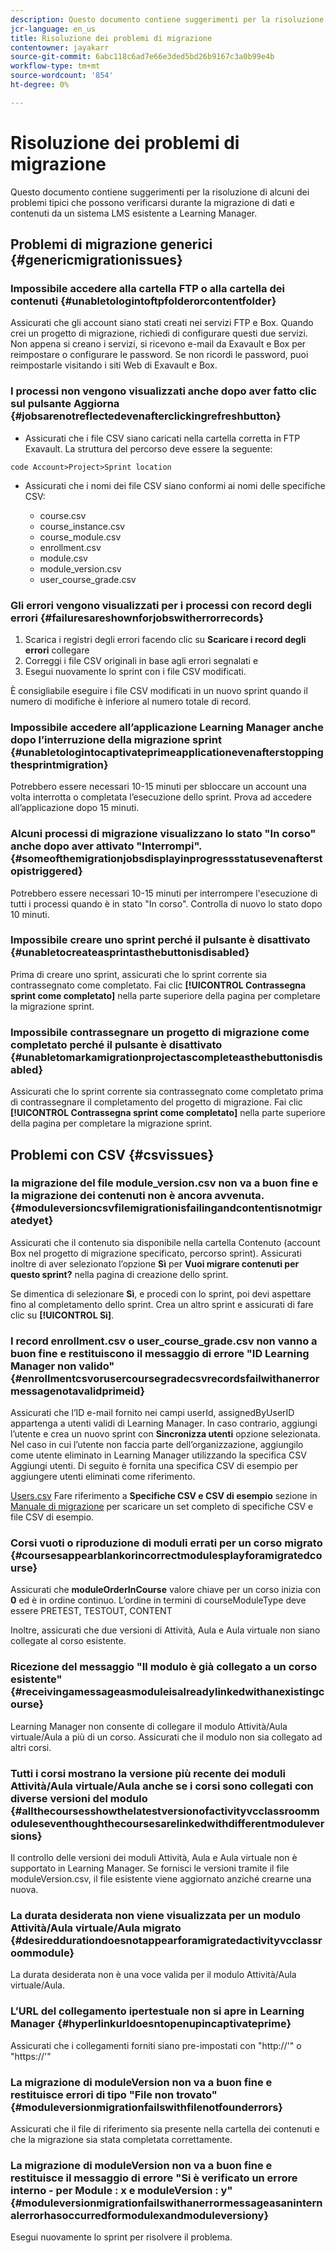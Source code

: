 ```yaml
---
description: Questo documento contiene suggerimenti per la risoluzione di alcuni dei problemi tipici che possono verificarsi durante la migrazione di dati e contenuti da un sistema LMS esistente a Learning Manager.
jcr-language: en_us
title: Risoluzione dei problemi di migrazione
contentowner: jayakarr
source-git-commit: 6abc118c6ad7e66e3ded5bd26b9167c3a0b99e4b
workflow-type: tm+mt
source-wordcount: '854'
ht-degree: 0%

---
```




# Risoluzione dei problemi di migrazione

Questo documento contiene suggerimenti per la risoluzione di alcuni dei problemi tipici che possono verificarsi durante la migrazione di dati e contenuti da un sistema LMS esistente a Learning Manager.

## Problemi di migrazione generici {#genericmigrationissues}

### Impossibile accedere alla cartella FTP o alla cartella dei contenuti {#unabletologintoftpfolderorcontentfolder}

Assicurati che gli account siano stati creati nei servizi FTP e Box. Quando crei un progetto di migrazione, richiedi di configurare questi due servizi. Non appena si creano i servizi, si ricevono e-mail da Exavault e Box per reimpostare o configurare le password. Se non ricordi le password, puoi reimpostarle visitando i siti Web di Exavault e Box.

### I processi non vengono visualizzati anche dopo aver fatto clic sul pulsante Aggiorna {#jobsarenotreflectedevenafterclickingrefreshbutton}

* Assicurati che i file CSV siano caricati nella cartella corretta in FTP Exavault. La struttura del percorso deve essere la seguente:

`code Account>Project>Sprint location`

* Assicurati che i nomi dei file CSV siano conformi ai nomi delle specifiche CSV:

   * course.csv
   * course_instance.csv
   * course_module.csv
   * enrollment.csv
   * module.csv
   * module_version.csv
   * user_course_grade.csv

### Gli errori vengono visualizzati per i processi con record degli errori {#failuresareshownforjobswitherrorrecords}

1. Scarica i registri degli errori facendo clic su **Scaricare i record degli errori** collegare
1. Correggi i file CSV originali in base agli errori segnalati e
1. Esegui nuovamente lo sprint con i file CSV modificati.

È consigliabile eseguire i file CSV modificati in un nuovo sprint quando il numero di modifiche è inferiore al numero totale di record.

### Impossibile accedere all’applicazione Learning Manager anche dopo l’interruzione della migrazione sprint {#unabletologintocaptivateprimeapplicationevenafterstoppingthesprintmigration}

Potrebbero essere necessari 10-15 minuti per sbloccare un account una volta interrotta o completata l’esecuzione dello sprint. Prova ad accedere all’applicazione dopo 15 minuti.

### Alcuni processi di migrazione visualizzano lo stato &quot;In corso&quot; anche dopo aver attivato &quot;Interrompi&quot;. {#someofthemigrationjobsdisplayinprogressstatusevenafterstopistriggered}

Potrebbero essere necessari 10-15 minuti per interrompere l&#39;esecuzione di tutti i processi quando è in stato &quot;In corso&quot;. Controlla di nuovo lo stato dopo 10 minuti.

### Impossibile creare uno sprint perché il pulsante è disattivato {#unabletocreateasprintasthebuttonisdisabled}

Prima di creare uno sprint, assicurati che lo sprint corrente sia contrassegnato come completato. Fai clic **[!UICONTROL Contrassegna sprint come completato]** nella parte superiore della pagina per completare la migrazione sprint.

### Impossibile contrassegnare un progetto di migrazione come completato perché il pulsante è disattivato {#unabletomarkamigrationprojectascompleteasthebuttonisdisabled}

Assicurati che lo sprint corrente sia contrassegnato come completato prima di contrassegnare il completamento del progetto di migrazione. Fai clic **[!UICONTROL Contrassegna sprint come completato]** nella parte superiore della pagina per completare la migrazione sprint.

## Problemi con CSV {#csvissues}

### la migrazione del file module_version.csv non va a buon fine e la migrazione dei contenuti non è ancora avvenuta. {#moduleversioncsvfilemigrationisfailingandcontentisnotmigratedyet}

Assicurati che il contenuto sia disponibile nella cartella Contenuto (account Box nel progetto di migrazione specificato, percorso sprint). Assicurati inoltre di aver selezionato l’opzione **Sì** per **Vuoi migrare contenuti per questo sprint?** nella pagina di creazione dello sprint.

Se dimentica di selezionare **Sì**, e procedi con lo sprint, poi devi aspettare fino al completamento dello sprint. Crea un altro sprint e assicurati di fare clic su **[!UICONTROL Sì]**.

### I record enrollment.csv o user_course_grade.csv non vanno a buon fine e restituiscono il messaggio di errore &quot;ID Learning Manager non valido&quot; {#enrollmentcsvorusercoursegradecsvrecordsfailwithanerrormessagenotavalidprimeid}

Assicurati che l’ID e-mail fornito nei campi userId, assignedByUserID appartenga a utenti validi di Learning Manager. In caso contrario, aggiungi l’utente e crea un nuovo sprint con **Sincronizza utenti** opzione selezionata. Nel caso in cui l’utente non faccia parte dell’organizzazione, aggiungilo come utente eliminato in Learning Manager utilizzando la specifica CSV Aggiungi utenti. Di seguito è fornita una specifica CSV di esempio per aggiungere utenti eliminati come riferimento.

[Users.csv](assets/users.zip) Fare riferimento a **Specifiche CSV e CSV di esempio** sezione in [Manuale di migrazione](../integration-admin/feature-summary/migration-manual.md) per scaricare un set completo di specifiche CSV e file CSV di esempio.

### Corsi vuoti o riproduzione di moduli errati per un corso migrato {#coursesappearblankorincorrectmodulesplayforamigratedcourse}

Assicurati che **moduleOrderInCourse** valore chiave per un corso inizia con **0** ed è in ordine continuo. L’ordine in termini di courseModuleType deve essere PRETEST, TESTOUT, CONTENT

Inoltre, assicurati che due versioni di Attività, Aula e Aula virtuale non siano collegate al corso esistente.

### Ricezione del messaggio &quot;Il modulo è già collegato a un corso esistente&quot; {#receivingamessageasmoduleisalreadylinkedwithanexistingcourse}

Learning Manager non consente di collegare il modulo Attività/Aula virtuale/Aula a più di un corso. Assicurati che il modulo non sia collegato ad altri corsi.

### Tutti i corsi mostrano la versione più recente dei moduli Attività/Aula virtuale/Aula anche se i corsi sono collegati con diverse versioni del modulo {#allthecoursesshowthelatestversionofactivityvcclassroommoduleseventhoughthecoursesarelinkedwithdifferentmoduleversions}

Il controllo delle versioni dei moduli Attività, Aula e Aula virtuale non è supportato in Learning Manager. Se fornisci le versioni tramite il file moduleVersion.csv, il file esistente viene aggiornato anziché crearne una nuova.

### La durata desiderata non viene visualizzata per un modulo Attività/Aula virtuale/Aula migrato {#desireddurationdoesnotappearforamigratedactivityvcclassroommodule}

La durata desiderata non è una voce valida per il modulo Attività/Aula virtuale/Aula.

### L’URL del collegamento ipertestuale non si apre in Learning Manager {#hyperlinkurldoesntopenupincaptivateprime}

Assicurati che i collegamenti forniti siano pre-impostati con &quot;http://&#39;&quot; o &quot;https://&#39;&quot;

### La migrazione di moduleVersion non va a buon fine e restituisce errori di tipo &quot;File non trovato&quot; {#moduleversionmigrationfailswithfilenotfounderrors}

Assicurati che il file di riferimento sia presente nella cartella dei contenuti e che la migrazione sia stata completata correttamente.

### La migrazione di moduleVersion non va a buon fine e restituisce il messaggio di errore &quot;Si è verificato un errore interno - per Module : x e moduleVersion : y&quot; {#moduleversionmigrationfailswithanerrormessageasaninternalerrorhasoccurredformodulexandmoduleversiony}

Esegui nuovamente lo sprint per risolvere il problema.
